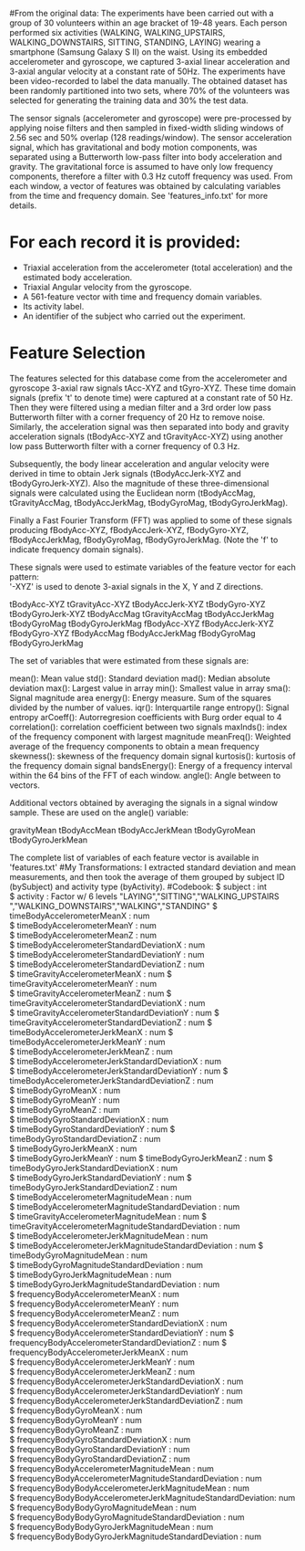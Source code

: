 #From the original data:
The experiments have been carried out with a group of 30 volunteers within an age bracket of 19-48 years. Each person performed six activities (WALKING, WALKING_UPSTAIRS, WALKING_DOWNSTAIRS, SITTING, STANDING, LAYING) wearing a smartphone (Samsung Galaxy S II) on the waist. Using its embedded accelerometer and gyroscope, we captured 3-axial linear acceleration and 3-axial angular velocity at a constant rate of 50Hz. The experiments have been video-recorded to label the data manually. The obtained dataset has been randomly partitioned into two sets, where 70% of the volunteers was selected for generating the training data and 30% the test data. 

The sensor signals (accelerometer and gyroscope) were pre-processed by applying noise filters and then sampled in fixed-width sliding windows of 2.56 sec and 50% overlap (128 readings/window). The sensor acceleration signal, which has gravitational and body motion components, was separated using a Butterworth low-pass filter into body acceleration and gravity. The gravitational force is assumed to have only low frequency components, therefore a filter with 0.3 Hz cutoff frequency was used. From each window, a vector of features was obtained by calculating variables from the time and frequency domain. See 'features_info.txt' for more details. 

For each record it is provided:
======================================

- Triaxial acceleration from the accelerometer (total acceleration) and the estimated body acceleration.
- Triaxial Angular velocity from the gyroscope. 
- A 561-feature vector with time and frequency domain variables. 
- Its activity label. 
- An identifier of the subject who carried out the experiment.

Feature Selection 
=================

The features selected for this database come from the accelerometer and gyroscope 3-axial raw signals tAcc-XYZ and tGyro-XYZ. These time domain signals (prefix 't' to denote time) were captured at a constant rate of 50 Hz. Then they were filtered using a median filter and a 3rd order low pass Butterworth filter with a corner frequency of 20 Hz to remove noise. Similarly, the acceleration signal was then separated into body and gravity acceleration signals (tBodyAcc-XYZ and tGravityAcc-XYZ) using another low pass Butterworth filter with a corner frequency of 0.3 Hz. 

Subsequently, the body linear acceleration and angular velocity were derived in time to obtain Jerk signals (tBodyAccJerk-XYZ and tBodyGyroJerk-XYZ). Also the magnitude of these three-dimensional signals were calculated using the Euclidean norm (tBodyAccMag, tGravityAccMag, tBodyAccJerkMag, tBodyGyroMag, tBodyGyroJerkMag). 

Finally a Fast Fourier Transform (FFT) was applied to some of these signals producing fBodyAcc-XYZ, fBodyAccJerk-XYZ, fBodyGyro-XYZ, fBodyAccJerkMag, fBodyGyroMag, fBodyGyroJerkMag. (Note the 'f' to indicate frequency domain signals). 

These signals were used to estimate variables of the feature vector for each pattern:  
'-XYZ' is used to denote 3-axial signals in the X, Y and Z directions.

tBodyAcc-XYZ
tGravityAcc-XYZ
tBodyAccJerk-XYZ
tBodyGyro-XYZ
tBodyGyroJerk-XYZ
tBodyAccMag
tGravityAccMag
tBodyAccJerkMag
tBodyGyroMag
tBodyGyroJerkMag
fBodyAcc-XYZ
fBodyAccJerk-XYZ
fBodyGyro-XYZ
fBodyAccMag
fBodyAccJerkMag
fBodyGyroMag
fBodyGyroJerkMag

The set of variables that were estimated from these signals are: 

mean(): Mean value
std(): Standard deviation
mad(): Median absolute deviation 
max(): Largest value in array
min(): Smallest value in array
sma(): Signal magnitude area
energy(): Energy measure. Sum of the squares divided by the number of values. 
iqr(): Interquartile range 
entropy(): Signal entropy
arCoeff(): Autorregresion coefficients with Burg order equal to 4
correlation(): correlation coefficient between two signals
maxInds(): index of the frequency component with largest magnitude
meanFreq(): Weighted average of the frequency components to obtain a mean frequency
skewness(): skewness of the frequency domain signal 
kurtosis(): kurtosis of the frequency domain signal 
bandsEnergy(): Energy of a frequency interval within the 64 bins of the FFT of each window.
angle(): Angle between to vectors.

Additional vectors obtained by averaging the signals in a signal window sample. These are used on the angle() variable:

gravityMean
tBodyAccMean
tBodyAccJerkMean
tBodyGyroMean
tBodyGyroJerkMean

The complete list of variables of each feature vector is available in 'features.txt'
#My Transformations:
I extracted standard deviation and mean measurements, and then took the average of them grouped by subject ID (bySubject) and activity type (byActivity).
#Codebook:
 $ subject                                                     : int  
 $ activity                                                    : Factor w/ 6 levels "LAYING","SITTING","WALKING_UPSTAIRS
","WALKING_DOWNSTAIRS","WALKING","STANDING"
 $ timeBodyAccelerometerMeanX                                  : num  
 $ timeBodyAccelerometerMeanY                                  : num  
 $ timeBodyAccelerometerMeanZ                                  : num  
 $ timeBodyAccelerometerStandardDeviationX                     : num  
 $ timeBodyAccelerometerStandardDeviationY                     : num  
 $ timeBodyAccelerometerStandardDeviationZ                     : num  
 $ timeGravityAccelerometerMeanX                               : num 
 $ timeGravityAccelerometerMeanY                               : num  
 $ timeGravityAccelerometerMeanZ                               : num 
 $ timeGravityAccelerometerStandardDeviationX                  : num  
 $ timeGravityAccelerometerStandardDeviationY                  : num 
 $ timeGravityAccelerometerStandardDeviationZ                  : num 
 $ timeBodyAccelerometerJerkMeanX                              : num 
 $ timeBodyAccelerometerJerkMeanY                              : num  
 $ timeBodyAccelerometerJerkMeanZ                              : num  
 $ timeBodyAccelerometerJerkStandardDeviationX                 : num  
 $ timeBodyAccelerometerJerkStandardDeviationY                 : num 
 $ timeBodyAccelerometerJerkStandardDeviationZ                 : num  
 $ timeBodyGyroMeanX                                           : num  
 $ timeBodyGyroMeanY                                           : num  
 $ timeBodyGyroMeanZ                                           : num  
 $ timeBodyGyroStandardDeviationX                              : num  
 $ timeBodyGyroStandardDeviationY                              : num 
 $ timeBodyGyroStandardDeviationZ                              : num  
 $ timeBodyGyroJerkMeanX                                       : num  
 $ timeBodyGyroJerkMeanY                                       : num 
 $ timeBodyGyroJerkMeanZ                                       : num 
 $ timeBodyGyroJerkStandardDeviationX                          : num  
 $ timeBodyGyroJerkStandardDeviationY                          : num 
 $ timeBodyGyroJerkStandardDeviationZ                          : num  
 $ timeBodyAccelerometerMagnitudeMean                          : num  
 $ timeBodyAccelerometerMagnitudeStandardDeviation             : num  
 $ timeGravityAccelerometerMagnitudeMean                       : num
 $ timeGravityAccelerometerMagnitudeStandardDeviation          : num  
 $ timeBodyAccelerometerJerkMagnitudeMean                      : num  
 $ timeBodyAccelerometerJerkMagnitudeStandardDeviation         : num 
 $ timeBodyGyroMagnitudeMean                                   : num  
 $ timeBodyGyroMagnitudeStandardDeviation                      : num  
 $ timeBodyGyroJerkMagnitudeMean                               : num  
 $ timeBodyGyroJerkMagnitudeStandardDeviation                  : num  
 $ frequencyBodyAccelerometerMeanX                             : num  
 $ frequencyBodyAccelerometerMeanY                             : num  
 $ frequencyBodyAccelerometerMeanZ                             : num  
 $ frequencyBodyAccelerometerStandardDeviationX                : num  
 $ frequencyBodyAccelerometerStandardDeviationY                : num 
 $ frequencyBodyAccelerometerStandardDeviationZ                : num 
 $ frequencyBodyAccelerometerJerkMeanX                         : num  
 $ frequencyBodyAccelerometerJerkMeanY                         : num  
 $ frequencyBodyAccelerometerJerkMeanZ                         : num  
 $ frequencyBodyAccelerometerJerkStandardDeviationX            : num  
 $ frequencyBodyAccelerometerJerkStandardDeviationY            : num  
 $ frequencyBodyAccelerometerJerkStandardDeviationZ            : num  
 $ frequencyBodyGyroMeanX                                      : num  
 $ frequencyBodyGyroMeanY                                      : num  
 $ frequencyBodyGyroMeanZ                                      : num  
 $ frequencyBodyGyroStandardDeviationX                         : num  
 $ frequencyBodyGyroStandardDeviationY                         : num  
 $ frequencyBodyGyroStandardDeviationZ                         : num  
 $ frequencyBodyAccelerometerMagnitudeMean                     : num  
 $ frequencyBodyAccelerometerMagnitudeStandardDeviation        : num  
 $ frequencyBodyBodyAccelerometerJerkMagnitudeMean             : num  
 $ frequencyBodyBodyAccelerometerJerkMagnitudeStandardDeviation: num  
 $ frequencyBodyBodyGyroMagnitudeMean                          : num  
 $ frequencyBodyBodyGyroMagnitudeStandardDeviation             : num  
 $ frequencyBodyBodyGyroJerkMagnitudeMean                      : num  
 $ frequencyBodyBodyGyroJerkMagnitudeStandardDeviation         : num  


